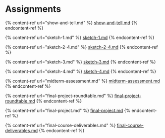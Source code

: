 # Assignments



{% content-ref url="show-and-tell.md" %}
[show-and-tell.md](show-and-tell.md)
{% endcontent-ref %}

{% content-ref url="sketch-1.md" %}
[sketch-1.md](sketch-1.md)
{% endcontent-ref %}

{% content-ref url="sketch-2-4.md" %}
[sketch-2-4.md](sketch-2-4.md)
{% endcontent-ref %}

{% content-ref url="sketch-3.md" %}
[sketch-3.md](sketch-3.md)
{% endcontent-ref %}

{% content-ref url="sketch-4.md" %}
[sketch-4.md](sketch-4.md)
{% endcontent-ref %}

{% content-ref url="midterm-assessment.md" %}
[midterm-assessment.md](midterm-assessment.md)
{% endcontent-ref %}

{% content-ref url="final-project-roundtable.md" %}
[final-project-roundtable.md](final-project-roundtable.md)
{% endcontent-ref %}

{% content-ref url="final-project.md" %}
[final-project.md](final-project.md)
{% endcontent-ref %}

{% content-ref url="final-course-deliverables.md" %}
[final-course-deliverables.md](final-course-deliverables.md)
{% endcontent-ref %}
